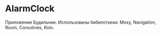 # AlarmClock
Приложение Будильник.
Использованы бибилоткеки: Moxy, Navigation, Room, Coroutines, Koin.
